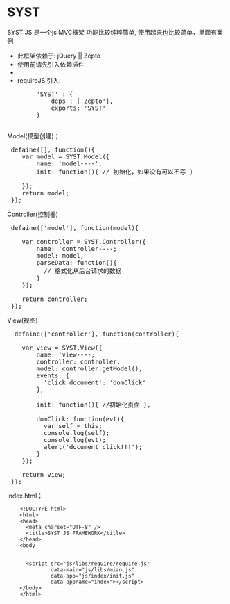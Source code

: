 SYST
====

SYST JS 是一个js MVC框架 功能比较纯粹简单, 使用起来也比较简单，里面有案例

 * 此框架依赖于: jQuery || Zepto
 * 使用前请先引入依赖插件
 *
 * requireJS 引入:
 
 <pre>
		'SYST' : {
			deps : ['Zepto'],
			exports: 'SYST'
		}
 </pre>

 
 Model(模型创建)；
<pre>
 defaine([], function(){
    var model = SYST.Model({
        name: 'model----',
        init: function(){ // 初始化，如果没有可以不写 }

    });
    return model;
 });
</pre>

 Controller(控制器)
<pre>
 defaine(['model'], function(model){

    var controller = SYST.Controller({
        name: 'controller----;
        model: model,
        parseData: function(){
          // 格式化从后台请求的数据
        }
    });

    return controller;
 });
</pre>

 View(视图)
<pre>
  defaine(['controller'], function(controller){

    var view = SYST.View({
        name: 'view----;
        controller: controller,
        model: controller.getModel(),
        events: {
          'click document': 'domClick'
        },

        init: function(){ //初始化页面 },

        domClick: function(evt){
          var self = this;
          console.log(self);
          console.log(evt);
          alert('document click!!!');
        }
    });

    return view;
 });
</pre>

index.html；

		<!DOCTYPE html>
		<html>
		<head>
		  <meta charset="UTF-8" />
		  <title>SYST JS FRAMEWORK</title>
		</head>
		<body


		  <script src="js/libs/require/require.js"
				  data-main="js/libs/mian.js"
				  data-app="js/index/init.js"
				  data-appname="index"></script>
		</body>
		</html>

